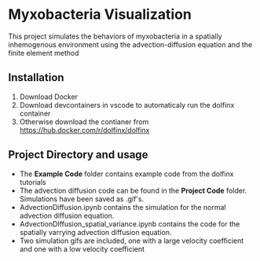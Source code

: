 # Myxobacteria Visualization
This project simulates the behaviors of myxobacteria in a spatially inhemogenous environment using the advection-diffusion equation and the finite element method

## Installation
1) Download Docker
2) Download devcontainers in vscode to automaticaly run the dolfinx container
3) Otherwise download the contianer from https://hub.docker.com/r/dolfinx/dolfinx

## Project Directory and usage
- The **Example Code** folder contains example code from the dolfinx tutorials
- The advection diffusion code can be found in the **Project Code** folder. Simulations have been saved as .gif's.
- AdvectionDiffusion.ipynb contains the simulation for the normal advection diffusion equation.
- AdvectionDIffusion_spatial_variance.ipynb contains the code for the spatially varrying advection diffusion equation.
- Two simulation gifs are included, one with a large velocity coefficient and one with a low velocity coefficient
